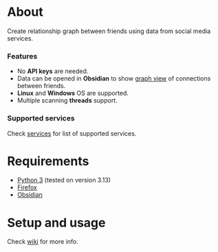 # About
Create relationship graph between friends using data from social media services.

### Features
- No **API keys** are needed.
- Data can be opened in **Obsidian** to show [graph view](https://help.obsidian.md/Plugins/Graph+view) of connections between friends.
- **Linux** and **Windows** OS are supported.
- Multiple scanning **threads** support.

### Supported services
Check [services](services/README.md) for list of supported services.

# Requirements
- [Python 3](https://python.org) (tested on version 3.13)
- [Firefox](https://firefox.com)
- [Obsidian](https://obsidian.md)

# Setup and usage
Check [wiki](https://github.com/funcy2267/social-friends-graph/wiki) for more info.
